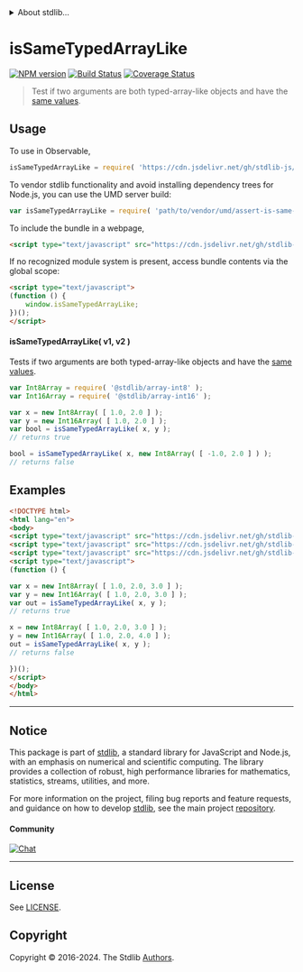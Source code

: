 <!--

@license Apache-2.0

Copyright (c) 2024 The Stdlib Authors.

Licensed under the Apache License, Version 2.0 (the "License");
you may not use this file except in compliance with the License.
You may obtain a copy of the License at

   http://www.apache.org/licenses/LICENSE-2.0

Unless required by applicable law or agreed to in writing, software
distributed under the License is distributed on an "AS IS" BASIS,
WITHOUT WARRANTIES OR CONDITIONS OF ANY KIND, either express or implied.
See the License for the specific language governing permissions and
limitations under the License.

-->


<details>
  <summary>
    About stdlib...
  </summary>
  <p>We believe in a future in which the web is a preferred environment for numerical computation. To help realize this future, we've built stdlib. stdlib is a standard library, with an emphasis on numerical and scientific computation, written in JavaScript (and C) for execution in browsers and in Node.js.</p>
  <p>The library is fully decomposable, being architected in such a way that you can swap out and mix and match APIs and functionality to cater to your exact preferences and use cases.</p>
  <p>When you use stdlib, you can be absolutely certain that you are using the most thorough, rigorous, well-written, studied, documented, tested, measured, and high-quality code out there.</p>
  <p>To join us in bringing numerical computing to the web, get started by checking us out on <a href="https://github.com/stdlib-js/stdlib">GitHub</a>, and please consider <a href="https://opencollective.com/stdlib">financially supporting stdlib</a>. We greatly appreciate your continued support!</p>
</details>

# isSameTypedArrayLike

[![NPM version][npm-image]][npm-url] [![Build Status][test-image]][test-url] [![Coverage Status][coverage-image]][coverage-url] <!-- [![dependencies][dependencies-image]][dependencies-url] -->

> Test if two arguments are both typed-array-like objects and have the [same values][@stdlib/assert/is-same-value].



<section class="usage">

## Usage

To use in Observable,

```javascript
isSameTypedArrayLike = require( 'https://cdn.jsdelivr.net/gh/stdlib-js/assert-is-same-typed-array-like@umd/browser.js' )
```

To vendor stdlib functionality and avoid installing dependency trees for Node.js, you can use the UMD server build:

```javascript
var isSameTypedArrayLike = require( 'path/to/vendor/umd/assert-is-same-typed-array-like/index.js' )
```

To include the bundle in a webpage,

```html
<script type="text/javascript" src="https://cdn.jsdelivr.net/gh/stdlib-js/assert-is-same-typed-array-like@umd/browser.js"></script>
```

If no recognized module system is present, access bundle contents via the global scope:

```html
<script type="text/javascript">
(function () {
    window.isSameTypedArrayLike;
})();
</script>
```

#### isSameTypedArrayLike( v1, v2 )

Tests if two arguments are both typed-array-like objects and have the [same values][@stdlib/assert/is-same-value].

```javascript
var Int8Array = require( '@stdlib/array-int8' );
var Int16Array = require( '@stdlib/array-int16' );

var x = new Int8Array( [ 1.0, 2.0 ] );
var y = new Int16Array( [ 1.0, 2.0 ] );
var bool = isSameTypedArrayLike( x, y );
// returns true

bool = isSameTypedArrayLike( x, new Int8Array( [ -1.0, 2.0 ] ) );
// returns false
```

</section>

<!-- /.usage -->

<section class="examples">

## Examples

<!-- eslint no-undef: "error" -->

```html
<!DOCTYPE html>
<html lang="en">
<body>
<script type="text/javascript" src="https://cdn.jsdelivr.net/gh/stdlib-js/array-int8@umd/browser.js"></script>
<script type="text/javascript" src="https://cdn.jsdelivr.net/gh/stdlib-js/array-int16@umd/browser.js"></script>
<script type="text/javascript" src="https://cdn.jsdelivr.net/gh/stdlib-js/assert-is-same-typed-array-like@umd/browser.js"></script>
<script type="text/javascript">
(function () {

var x = new Int8Array( [ 1.0, 2.0, 3.0 ] );
var y = new Int16Array( [ 1.0, 2.0, 3.0 ] );
var out = isSameTypedArrayLike( x, y );
// returns true

x = new Int8Array( [ 1.0, 2.0, 3.0 ] );
y = new Int16Array( [ 1.0, 2.0, 4.0 ] );
out = isSameTypedArrayLike( x, y );
// returns false

})();
</script>
</body>
</html>
```

</section>

<!-- /.examples -->

<!-- Section for related `stdlib` packages. Do not manually edit this section, as it is automatically populated. -->

<section class="related">

</section>

<!-- /.related -->

<!-- Section for all links. Make sure to keep an empty line after the `section` element and another before the `/section` close. -->


<section class="main-repo" >

* * *

## Notice

This package is part of [stdlib][stdlib], a standard library for JavaScript and Node.js, with an emphasis on numerical and scientific computing. The library provides a collection of robust, high performance libraries for mathematics, statistics, streams, utilities, and more.

For more information on the project, filing bug reports and feature requests, and guidance on how to develop [stdlib][stdlib], see the main project [repository][stdlib].

#### Community

[![Chat][chat-image]][chat-url]

---

## License

See [LICENSE][stdlib-license].


## Copyright

Copyright &copy; 2016-2024. The Stdlib [Authors][stdlib-authors].

</section>

<!-- /.stdlib -->

<!-- Section for all links. Make sure to keep an empty line after the `section` element and another before the `/section` close. -->

<section class="links">

[npm-image]: http://img.shields.io/npm/v/@stdlib/assert-is-same-typed-array-like.svg
[npm-url]: https://npmjs.org/package/@stdlib/assert-is-same-typed-array-like

[test-image]: https://github.com/stdlib-js/assert-is-same-typed-array-like/actions/workflows/test.yml/badge.svg?branch=main
[test-url]: https://github.com/stdlib-js/assert-is-same-typed-array-like/actions/workflows/test.yml?query=branch:main

[coverage-image]: https://img.shields.io/codecov/c/github/stdlib-js/assert-is-same-typed-array-like/main.svg
[coverage-url]: https://codecov.io/github/stdlib-js/assert-is-same-typed-array-like?branch=main

<!--

[dependencies-image]: https://img.shields.io/david/stdlib-js/assert-is-same-typed-array-like.svg
[dependencies-url]: https://david-dm.org/stdlib-js/assert-is-same-typed-array-like/main

-->

[chat-image]: https://img.shields.io/gitter/room/stdlib-js/stdlib.svg
[chat-url]: https://app.gitter.im/#/room/#stdlib-js_stdlib:gitter.im

[stdlib]: https://github.com/stdlib-js/stdlib

[stdlib-authors]: https://github.com/stdlib-js/stdlib/graphs/contributors

[umd]: https://github.com/umdjs/umd
[es-module]: https://developer.mozilla.org/en-US/docs/Web/JavaScript/Guide/Modules

[deno-url]: https://github.com/stdlib-js/assert-is-same-typed-array-like/tree/deno
[deno-readme]: https://github.com/stdlib-js/assert-is-same-typed-array-like/blob/deno/README.md
[umd-url]: https://github.com/stdlib-js/assert-is-same-typed-array-like/tree/umd
[umd-readme]: https://github.com/stdlib-js/assert-is-same-typed-array-like/blob/umd/README.md
[esm-url]: https://github.com/stdlib-js/assert-is-same-typed-array-like/tree/esm
[esm-readme]: https://github.com/stdlib-js/assert-is-same-typed-array-like/blob/esm/README.md
[branches-url]: https://github.com/stdlib-js/assert-is-same-typed-array-like/blob/main/branches.md

[stdlib-license]: https://raw.githubusercontent.com/stdlib-js/assert-is-same-typed-array-like/main/LICENSE

[@stdlib/assert/is-same-value]: https://github.com/stdlib-js/assert-is-same-value/tree/umd

<!-- <related-links> -->

<!-- </related-links> -->

</section>

<!-- /.links -->
